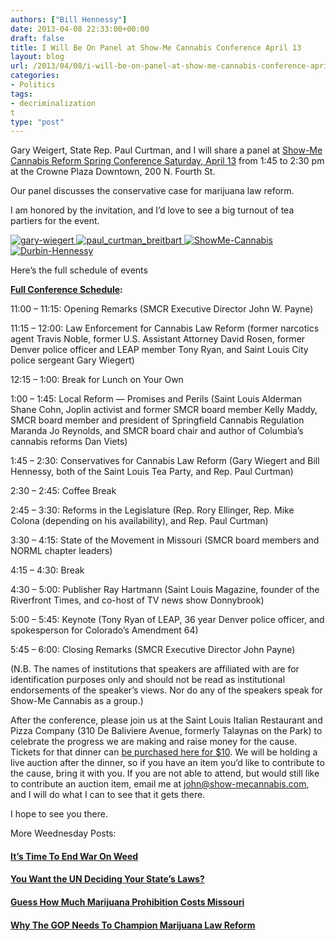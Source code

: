 ```yaml
---
authors: ["Bill Hennessy"]
date: 2013-04-08 22:33:00+00:00
draft: false
title: I Will Be On Panel at Show-Me Cannabis Conference April 13
layout: blog
url: /2013/04/08/i-will-be-on-panel-at-show-me-cannabis-conference-april-13/
categories:
- Politics
tags:
- decriminalization
t
type: "post"
---
```


Gary Weigert, State Rep. Paul Curtman, and I will share a panel at [Show-Me Cannabis Reform Spring Conference Saturday, April 13](https://secure.nationalcannabiscoalition.com/page/contribute/spring-cannabis-law-reform-conference) from 1:45 to 2:30 pm at the Crowne Plaza Downtown, 200 N. Fourth St.

Our panel discusses the conservative case for marijuana law reform. 

I am honored by the invitation, and I’d love to see a big turnout of tea partiers for the event.

[![gary-wiegert](https://hennessysview.com/wp-content/uploads/2013/04/gary-wiegert_thumb.jpg)
](https://hennessysview.com/wp-content/uploads/2013/04/gary-wiegert.jpg)[![paul_curtman_breitbart](https://hennessysview.com/wp-content/uploads/2013/04/paul_curtman_breitbart_thumb.jpg)
](https://hennessysview.com/wp-content/uploads/2013/04/paul_curtman_breitbart.jpg) [![ShowMe-Cannabis](https://hennessysview.com/wp-content/uploads/2013/04/ShowMe-Cannabis1.png)
](https://secure.nationalcannabiscoalition.com/page/contribute/spring-cannabis-law-reform-conference) [![Durbin-Hennessy](https://hennessysview.com/wp-content/uploads/2013/04/Durbin-Hennessy_thumb.png)
](https://hennessysview.com/wp-content/uploads/2013/04/Durbin-Hennessy.png)

Here’s the full schedule of events

**[Full Conference Schedule](https://show-mecannabis.com/events/):**

11:00 – 11:15: Opening Remarks (SMCR Executive Director John W. Payne) 

11:15 – 12:00: Law Enforcement for Cannabis Law Reform (former narcotics agent Travis Noble, former U.S. Assistant Attorney David Rosen, former Denver police officer and LEAP member Tony Ryan, and Saint Louis City police sergeant Gary Wiegert) 

12:15 – 1:00: Break for Lunch on Your Own 

1:00 – 1:45: Local Reform — Promises and Perils (Saint Louis Alderman Shane Cohn, Joplin activist and former SMCR board member Kelly Maddy, SMCR board member and president of Springfield Cannabis Regulation Maranda Jo Reynolds, and SMCR board chair and author of Columbia’s cannabis reforms Dan Viets) 

1:45 – 2:30: Conservatives for Cannabis Law Reform (Gary Wiegert and Bill Hennessy, both of the Saint Louis Tea Party, and Rep. Paul Curtman) 

2:30 – 2:45: Coffee Break 

2:45 – 3:30: Reforms in the Legislature (Rep. Rory Ellinger, Rep. Mike Colona (depending on his availability), and Rep. Paul Curtman) 

3:30 – 4:15: State of the Movement in Missouri (SMCR board members and NORML chapter leaders) 

4:15 – 4:30: Break 

4:30 – 5:00: Publisher Ray Hartmann (Saint Louis Magazine, founder of the Riverfront Times, and co-host of TV news show Donnybrook) 

5:00 – 5:45: Keynote (Tony Ryan of LEAP, 36 year Denver police officer, and spokesperson for Colorado’s Amendment 64) 

5:45 – 6:00: Closing Remarks (SMCR Executive Director John Payne) 

(N.B. The names of institutions that speakers are affiliated with are for identification purposes only and should not be read as institutional endorsements of the speaker’s views. Nor do any of the speakers speak for Show-Me Cannabis as a group.) 

After the conference, please join us at the Saint Louis Italian Restaurant and Pizza Company (310 De Baliviere Avenue, formerly Talaynas on the Park) to celebrate the progress we are making and raise money for the cause. Tickets for that dinner can [be purchased here for $10](https://legalize.nationalcannabiscoalition.com/page/m/2b6f7c91/1b691fdd/69b5aa83/1d2ac8c5/3410475142/VEsF/). We will be holding a live auction after the dinner, so if you have an item you’d like to contribute to the cause, bring it with you. If you are not able to attend, but would still like to contribute an auction item, email me at john@show-mecannabis.com, and I will do what I can to see that it gets there. 

I hope to see you there.

More Weednesday Posts:

#### [It’s Time To End War On Weed](https://hennessysview.com/2013/01/01/its-time-to-end-war-on-weed/)

#### [You Want the UN Deciding Your State’s Laws?](https://hennessysview.com/2013/03/20/the-weednesday-post-you-want-the-un-deciding-your-states-laws/)

#### [Guess How Much Marijuana Prohibition Costs Missouri](https://hennessysview.com/2013/03/13/the-weednesday-post-guess-how-much-marijuana-prohibition-cost-missouri/)

#### [Why The GOP Needs To Champion Marijuana Law Reform](https://hennessysview.com/2013/02/27/weednesday-post-why-the-gop-needs-to-champion-marijuana-law-reform/)
